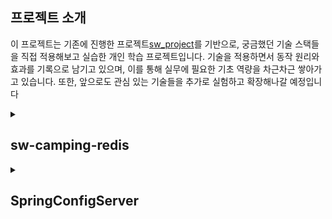  ## 프로젝트 소개
 
이 프로젝트는 기존에 진행한 프로젝트[sw_project](https://github.com/asdop0/sw_project)를 기반으로, 궁금했던 기술 스택들을 직접 적용해보고 실습한 개인 학습 프로젝트입니다. 
기술을 적용하면서 동작 원리와 효과를 기록으로 남기고 있으며, 이를 통해 실무에 필요한 기초 역량을 차근차근 쌓아가고 있습니다.
또한, 앞으로도 관심 있는 기술들을 추가로 실험하고 확장해나갈 예정입니다

<details>
<summary><h2>sw-camping-redis</h2></summary>
  
 <h2>프로젝트 소개</h2>
 이 프로젝트는 Redis를 이용한 캐시 적용 실습을 목적으로 진행한 작은 학습용 프로젝트입니다.
 기존에 진행했던 프로젝트의 일부 기능을 활용하여, Redis 캐시의 기본적인 사용법과 효과를 직접 경험하고 기록하기 위해 수행했습니다.

 <h2>적용된 기능</h2>
 
- 전체 리스트 조회, 구역별 리스트 조회: API에 캐시를 적용하여, 조회 시 데이터가 없으면 DB에서 조회하고 캐시에 저장합니다. 이후 동일한 요청에 대해서는 캐시된 데이터를 빠르게 반환하도록 하였습니다.

- 추가, 수정, 삭제 시 캐시 동기화: 캠핑장 정보를 추가, 수정, 삭제하는 기능에서는 데이터가 변경될 때 캐시된 데이터를 동기화하기 위해 해당 캐시 키를 명시적으로 삭제하는 로직을 추가하였습니다. 이를 통해 데이터 변경이 즉시 캐시에 반영되도록 했습니다.

 <h2>캐시 전략 적용</h2>
 
- Cache Aside (Lazy Loading): 조회 시 캐시에 데이터가 없으면 DB에서 데이터를 조회하고, 조회한 데이터를 캐시에 저장하여 이후 요청 시 빠르게 데이터를 제공할 수 있도록 했습니다.

- TTL 기반 캐시 (Time To Live): 캐시된 데이터의 유효 기간을 설정하여 일정 시간이 지나면 자동으로 삭제되도록 하여, 데이터가 최신 상태를 유지할 수 있도록 했습니다.

- Explicit Invalidation: 데이터 변경이 있을 때, 변경된 데이터를 즉시 반영할 수 있도록 캐시를 명시적으로 삭제하여, 데이터 동기화 문제를 해결했습니다.

 <h2>성능 개선 결과</h2>
 Docker로 실행한 Redis에 접속하여 키를 직접 삭제하며 Cache Miss와 Cache Hit 상황에서의 응답 속도를 비교하였습니다. 테스트 데이터는 약 1000건 규모로 구성하여 진행하였습니다. 공통, 개발, 운영 환경으로 분리하여 서버별 설정을 유연하게 관리할 수 있도록 구축했습니다.

 - Cache Miss: 80~100ms

 - Cache Hit: 10~20ms
</details>

<details>
<summary><h2>SpringConfigServer</h2></summary>
 <h2>프로젝트 소개</h2>
 API 서버들의 환경 설정을 중앙 관리하기 위해 Spring Cloud Config로 설정 서버를 구축한 프로젝트입니다.

 <h2>주요 기능</h2>
 
 - Git 저장소에 설정 파일을 중앙 집중화
 - 개발/운영 환경에 따라 다른 설정 파일 제공
 - API 서버가 설정 서버를 통해 외부 설정을 동적으로 읽어옴

 <h2>설정 구조</h2>
 
 ```
 {server-name}.properties      # 공통 설정 
 {server-name}-dev.properties  # 개발 설정 
 {server-name}-prod.properties # 운영 설정 
 ```

<h2>실습 예시</h2>
포스트맨으로 '/hello' 요청을 보내면 Config 서버의 환경 설정 파일에 정의된 메시지(dev/prod)에 따라 다른 응답을 반환합니다. </br>
<img width="278" alt="image" src="https://github.com/user-attachments/assets/541e68ca-1522-4d21-9c99-f527481422b0" />



</details>
